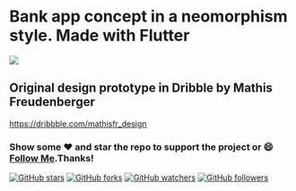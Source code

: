 # Bank app concept in a neomorphism style. Made with Flutter

<img src="https://cdn.dribbble.com/users/2049996/screenshots/9158186/media/b981805434cc8d9f72bbb527cb61ec6c.png">

## Original design prototype in Dribble by Mathis Freudenberger
https://dribbble.com/mathisfr_design
 
### Show some :heart: and star the repo to support the project or :smile:[Follow Me](https://github.com/marcioquimbundo).Thanks!
[![GitHub stars](https://img.shields.io/github/stars/marcioquimbundo/flutter_card_wallet.svg?style=social&label=Star)](https://github.com/MarcioQuimbundo/flutter_card_wallet) [![GitHub forks](https://img.shields.io/github/forks/marcioquimbundo/flutter_card_wallet.svg?style=social&label=Fork)](https://github.com/MarcioQuimbundo/flutter_card_wallet/fork) [![GitHub watchers](https://img.shields.io/github/watchers/marcioquimbundo/flutter_card_wallet.svg?style=social&label=Watch)](https://github.com/MarcioQuimbundo/flutter_card_wallet) [![GitHub followers](https://img.shields.io/github/followers/marcioquimbundo.svg?style=social&label=Follow)](https://github.com/MarcioQuimbundo/)  
